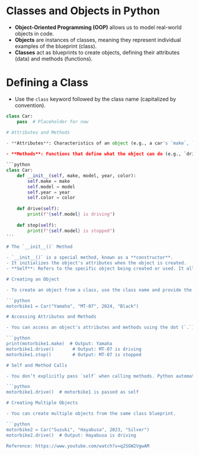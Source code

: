 # Classes and Objects in Python

- **Object-Oriented Programming (OOP)** allows us to model real-world objects in code.
- **Objects** are instances of classes, meaning they represent individual examples of the blueprint (class).
- **Classes** act as blueprints to create objects, defining their attributes (data) and methods (functions).

# Defining a Class

- Use the `class` keyword followed by the class name (capitalized by convention).

```python
class Car:
    pass  # Placeholder for now

# Attributes and Methods

- **Attributes**: Characteristics of an object (e.g., a car's `make`, `model`, `year`, `color`).
  
- **Methods**: Functions that define what the object can do (e.g., `drive()` and `stop()`).

```python
class Car:
    def __init__(self, make, model, year, color):
        self.make = make
        self.model = model
        self.year = year
        self.color = color
        
    def drive(self):
        print(f"{self.model} is driving")
        
    def stop(self):
        print(f"{self.model} is stopped")
'''

# The `__init__()` Method

- `__init__()` is a special method, known as a **constructor**.
- It initializes the object's attributes when the object is created.
- **Self**: Refers to the specific object being created or used. It allows access to the object's attributes and methods within the class.

# Creating an Object

- To create an object from a class, use the class name and provide the necessary attributes:

```python
motorbike1 = Car("Yamaha", "MT-07", 2024, "Black")

# Accessing Attributes and Methods

- You can access an object's attributes and methods using the dot (`.`) operator:

```python
print(motorbike1.make)  # Output: Yamaha
motorbike1.drive()       # Output: MT-07 is driving
motorbike1.stop()        # Output: MT-07 is stopped

# Self and Method Calls

- You don’t explicitly pass `self` when calling methods. Python automatically passes the object instance.

```python
motorbike1.drive()  # motorbike1 is passed as self

# Creating Multiple Objects

- You can create multiple objects from the same class blueprint.

```python
motorbike2 = Car("Suzuki", "Hayabusa", 2023, "Silver")
motorbike2.drive()  # Output: Hayabusa is driving

Reference: https://www.youtube.com/watch?v=q2SGW2VgwAM
